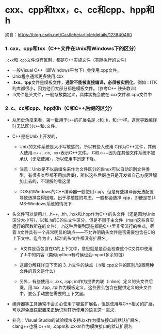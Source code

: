 # cxx、cpp和txx，c、cc和cpp、hpp和h

摘自：https://blog.csdn.net/Castlehe/article/details/123840460

### 1. cxx、cpp和txx（C++文件在Unix和Windows下的区分）

`.cxx`和`.cpp`文件没有区别，都是C++实施文件（实际执行的文件）

- 一般Visual C++（即Windows平台下）会使用.cpp文件。
- Unix程序通常更多使用.cxx
- **.txx、tpp**文件是模板文件，**通常不能被直接编译，必须被实例化**。例如：ITK的库都很小，因为他们大部分都是模板文件。（参考C++ 铁头教训）
- .h文件是头文件，一般存放类定义，具体实施会放在.cxx文件和.cpp文件中



### 2. c、cc和cpp、hpp和h（C和C++后缀的区分）

- 从历史角度来看，第一批用于`C++`的扩展名是`.c`和`.h`，和`C`一样。这就导致编译时无法区分`C++`和`C`文件。

- C++是在Unix上开发的，

  - Unix的文件系统是大小写敏感的。所以有些人使用.C作为C++文件，其他人使用.c++, .cc, .cxx表示C++文件。.C和.c++因为在其他文件系统不被承认（无法使用），所以使用率迅速下降。

  - 注意：Unix是不以后缀名来作为文件区分的(linux可以自动识别文件类型，有很多类型都不用加后缀)，所以这些后缀也只是开发者自己方便理解加上去的，不理解的看这里

  - DOS和Windows的C++编译器一般使用.cpp，但是有些编译器无法配置导致选择变得困难。出于移植性的考虑，一般都会选择.cpp，即便是在非MS-Windows系统的情况下

- 头文件可以使用.H, .h++, .hh, .hxx和.hpp作为C++的头文件（还是因为Unix区分大小写），以和.h的C的头文件区分。但是不同于主文件（main这些真实运行的函数所在的文件），.h这种后缀到现在都是C++里非常流行的格式，尽管.h文件具有一个非常明显的缺点——不允许明确头文件是否需要包含在C的上下文中。迄今为止，标准的头文件都没有扩展名。

  - .h文件是否包含在C的上下文中，意思就是是否会检查这个C文件中使用了.h中的内容（类似python有时候也会import多余的包）


  - 这部分解释详见下面的 3. .h文件的缺点（.h和.cpp文件的区别/设置两种文件的意义是什么）

  - 另外，有些使用.ii, .ixx, .ipp, inl作为提供内联（inline）定义的头文件后缀，用.txx, .tpp, .tpl作为模板定义。这些要么包含在提供定义的头文件中，要么手动放在需要的上下文里。

- 编译器等工具通常不会关心使用了哪些扩展名，但是使用与C++相关的扩展，可以避免跟踪配置来正确识别其所使用的语言这一需求，


- 补充：Visual Studio的试验模块支持.ixx作为模块接口的默认扩展名，clang++也将.c++m, .cppm和.cxxm作为模块接口的默认扩展名























